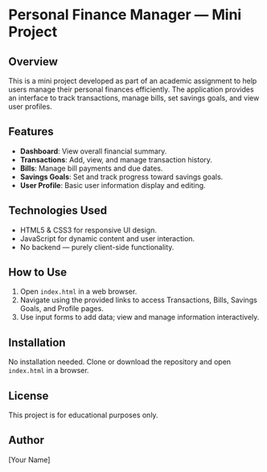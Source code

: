 # Personal Finance Manager — Mini Project

## Overview
This is a mini project developed as part of an academic assignment to help users manage their personal finances efficiently. The application provides an interface to track transactions, manage bills, set savings goals, and view user profiles.

## Features
- **Dashboard**: View overall financial summary.
- **Transactions**: Add, view, and manage transaction history.
- **Bills**: Manage bill payments and due dates.
- **Savings Goals**: Set and track progress toward savings goals.
- **User Profile**: Basic user information display and editing.

## Technologies Used
- HTML5 & CSS3 for responsive UI design.
- JavaScript for dynamic content and user interaction.
- No backend — purely client-side functionality.

## How to Use
1. Open `index.html` in a web browser.
2. Navigate using the provided links to access Transactions, Bills, Savings Goals, and Profile pages.
3. Use input forms to add data; view and manage information interactively.

## Installation
No installation needed. Clone or download the repository and open `index.html` in a browser.

## License
This project is for educational purposes only.

## Author
[Your Name]
